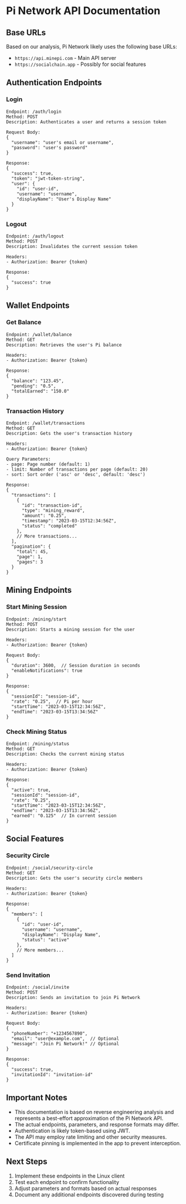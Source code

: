 # Pi Network API Documentation

## Base URLs
Based on our analysis, Pi Network likely uses the following base URLs:
- `https://api.minepi.com` - Main API server
- `https://socialchain.app` - Possibly for social features

## Authentication Endpoints

### Login
```
Endpoint: /auth/login
Method: POST
Description: Authenticates a user and returns a session token

Request Body:
{
  "username": "user's email or username",
  "password": "user's password"
}

Response:
{
  "success": true,
  "token": "jwt-token-string",
  "user": {
    "id": "user-id",
    "username": "username",
    "displayName": "User's Display Name"
  }
}
```

### Logout
```
Endpoint: /auth/logout
Method: POST
Description: Invalidates the current session token

Headers:
- Authorization: Bearer {token}

Response:
{
  "success": true
}
```

## Wallet Endpoints

### Get Balance
```
Endpoint: /wallet/balance
Method: GET
Description: Retrieves the user's Pi balance

Headers:
- Authorization: Bearer {token}

Response:
{
  "balance": "123.45",
  "pending": "0.5",
  "totalEarned": "150.0"
}
```

### Transaction History
```
Endpoint: /wallet/transactions
Method: GET
Description: Gets the user's transaction history

Headers:
- Authorization: Bearer {token}

Query Parameters:
- page: Page number (default: 1)
- limit: Number of transactions per page (default: 20)
- sort: Sort order ('asc' or 'desc', default: 'desc')

Response:
{
  "transactions": [
    {
      "id": "transaction-id",
      "type": "mining_reward",
      "amount": "0.25",
      "timestamp": "2023-03-15T12:34:56Z",
      "status": "completed"
    },
    // More transactions...
  ],
  "pagination": {
    "total": 45,
    "page": 1,
    "pages": 3
  }
}
```

## Mining Endpoints

### Start Mining Session
```
Endpoint: /mining/start
Method: POST
Description: Starts a mining session for the user

Headers:
- Authorization: Bearer {token}

Request Body:
{
  "duration": 3600,  // Session duration in seconds
  "enableNotifications": true
}

Response:
{
  "sessionId": "session-id",
  "rate": "0.25",  // Pi per hour
  "startTime": "2023-03-15T12:34:56Z",
  "endTime": "2023-03-15T13:34:56Z"
}
```

### Check Mining Status
```
Endpoint: /mining/status
Method: GET
Description: Checks the current mining status

Headers:
- Authorization: Bearer {token}

Response:
{
  "active": true,
  "sessionId": "session-id",
  "rate": "0.25",
  "startTime": "2023-03-15T12:34:56Z",
  "endTime": "2023-03-15T13:34:56Z",
  "earned": "0.125"  // In current session
}
```

## Social Features

### Security Circle
```
Endpoint: /social/security-circle
Method: GET
Description: Gets the user's security circle members

Headers:
- Authorization: Bearer {token}

Response:
{
  "members": [
    {
      "id": "user-id",
      "username": "username",
      "displayName": "Display Name",
      "status": "active"
    },
    // More members...
  ]
}
```

### Send Invitation
```
Endpoint: /social/invite
Method: POST
Description: Sends an invitation to join Pi Network

Headers:
- Authorization: Bearer {token}

Request Body:
{
  "phoneNumber": "+1234567890",
  "email": "user@example.com",  // Optional
  "message": "Join Pi Network!" // Optional
}

Response:
{
  "success": true,
  "invitationId": "invitation-id"
}
```

## Important Notes

- This documentation is based on reverse engineering analysis and represents a best-effort approximation of the Pi Network API.
- The actual endpoints, parameters, and response formats may differ.
- Authentication is likely token-based using JWT.
- The API may employ rate limiting and other security measures.
- Certificate pinning is implemented in the app to prevent interception.

## Next Steps

1. Implement these endpoints in the Linux client
2. Test each endpoint to confirm functionality
3. Adjust parameters and formats based on actual responses
4. Document any additional endpoints discovered during testing
